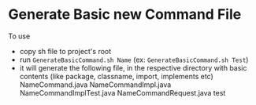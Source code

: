 # Generate Basic new Command File
To use
- copy sh file to project's root
- run ```GenerateBasicCommand.sh Name``` (ex: ```GenerateBasicCommand.sh Test```)
- it will generate the following file, in the respective directory with basic contents (like package, classname, import, implements etc)
NameCommand.java
NameCommandImpl.java
NameCommandImplTest.java
NameCommandRequest.java
test